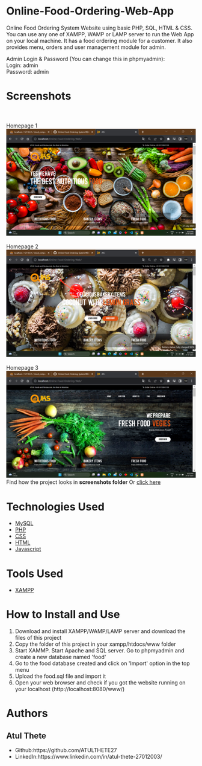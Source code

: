 # Online-Food-Ordering-Web-App
Online Food Ordering System Website using basic PHP, SQL, HTML & CSS. You can use any one of XAMPP, WAMP or LAMP server to run the Web App on your local machine. It has a food ordering module for a customer. It also provides menu, orders and user management module for admin.

Admin Login & Password (You can change this in phpmyadmin):<br/>
Login: admin <br>
Password: admin<br>

# Screenshots
<br><br>Homepage 1
<img src="https://github.com/ATULTHETE27/Online-Food-Ordering-System/blob/main/screenshots/Homepage1.png">
<br><br>Homepage 2
<img src="https://github.com/ATULTHETE27/Online-Food-Ordering-System/blob/main/screenshots/Homepage2.png">
<br><br>Homepage 3
<img src="https://github.com/ATULTHETE27/Online-Food-Ordering-System/blob/main/screenshots/Homepage3.png">
Find how the project looks in <b>screenshots folder</b> Or <a href="https://github.com/ATULTHETE27/Online-Food-Ordering-System/tree/main/images">click here</a>

# Technologies Used
<ul>
<a href="https://www.mysql.com/"><li>MySQL</a></li>
<a href="https://www.php.net/"><li>PHP</a></li>
<a href="https://www.w3.org/Style/CSS/Overview.en.html"><li>CSS</a></li>
<a href="https://www.w3.org/TR/html52/"><li>HTML</a></li>
<a href="https://www.javascript.com/"><li>Javascript</a></li>
</ul>

# Tools Used
<ul>
  <a href="https://www.apachefriends.org/"><li>XAMPP</a></li>
</ul>

# How to Install and Use
<ol>
<li>Download and install XAMPP/WAMP/LAMP server and download the files of this project</li>
<li>Copy the folder of this project in your xampp/htdocs/www folder</li>
<li>Start XAMMP. Start Apache and SQL server. Go to phpmyadmin and create a new database named 'food'</li>
<li>Go to the food database created and click on 'Import' option in the top menu</li>
<li>Upload the food.sql file and import it</li>
<li>Open your web browser and check if you got the website running on your localhost (http://localhost:8080/www/)</li>
</ol>

# Authors
## Atul Thete
<ul>
<li>Github:https://github.com/ATULTHETE27</li>
<li>LinkedIn:https://www.linkedin.com/in/atul-thete-27012003/</li>
</ul>
